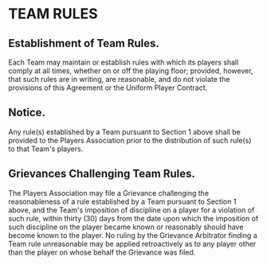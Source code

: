 # TEAM RULES

## Establishment of Team Rules.

Each Team may maintain or establish rules with which its players shall comply at all times, whether on or off the playing floor; provided, however, that such rules are in writing, are reasonable, and do not violate the provisions of this Agreement or the Uniform Player Contract.

## Notice.

Any rule(s) established by a Team pursuant to Section 1 above shall be provided to the Players Association prior to the distribution of such rule(s) to that Team's players.

## Grievances Challenging Team Rules.

The Players Association may file a Grievance challenging the reasonableness of a rule established by a Team pursuant to Section 1 above, and the Team's imposition of discipline on a player for a violation of such rule, within thirty (30) days from the date upon which the imposition of such discipline on the player became known or reasonably should have become known to the player. No ruling by the Grievance Arbitrator finding a Team rule unreasonable may be applied retroactively as to any player other than the player on whose behalf the Grievance was filed.
